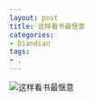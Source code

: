 ```yaml
---
layout: post
title: 这样看书最惬意
categories:
- Diandian
tags:
- , 
---
```


![这样看书最惬意](http://m2.img.srcdd.com/farm5/d/2013/0430/09/B68A0624233AD17FFE19500AB546C49A_B500_900_500_375.JPEG "这样看书最惬意")

